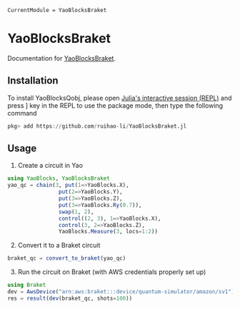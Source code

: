```@meta
CurrentModule = YaoBlocksBraket
```

# YaoBlocksBraket

Documentation for [YaoBlocksBraket](https://github.com/ruihao-li/YaoBlocksBraket.jl).


## Installation

To install YaoBlocksQobj, please open [Julia's interactive session (REPL)](https://docs.julialang.org/en/v1/manual/getting-started/) and press ] key in the REPL to use the package mode, then type the following command

```julia
pkg> add https://github.com/ruihao-li/YaoBlocksBraket.jl
```

## Usage

1. Create a circuit in Yao

```julia
using YaoBlocks, YaoBlocksBraket
yao_qc = chain(3, put(1=>YaoBlocks.X), 
                put(2=>YaoBlocks.Y),             
                put(3=>YaoBlocks.Z), 
                put(3=>YaoBlocks.Ry(0.7)),
                swap(1, 2),
                control((2, 3), 1=>YaoBlocks.X), 
                control(3, 2=>YaoBlocks.Z), 
                YaoBlocks.Measure(3, locs=1:2))
```

2. Convert it to a Braket circuit

```julia
braket_qc = convert_to_braket(yao_qc)
```

3. Run the circuit on Braket (with AWS credentials properly set up)

```julia
using Braket
dev = AwsDevice("arn:aws:braket:::device/quantum-simulator/amazon/sv1")
res = result(dev(braket_qc, shots=100))
```


